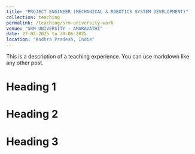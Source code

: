 ```yaml
---
title: "PROJECT ENGINEER (MECHANICAL & ROBOTICS SYSTEM DEVELOPMENT)"
collection: teaching
permalink: /teaching/srm-university-work
venue: "SRM UNIVERSITY - AMARAVATHI"
date: 27-02-2025 to 30-06-2025
location: "Andhra Pradesh, India"
---
```


This is a description of a teaching experience. You can use markdown like any other post.

Heading 1
======

Heading 2
======

Heading 3
======